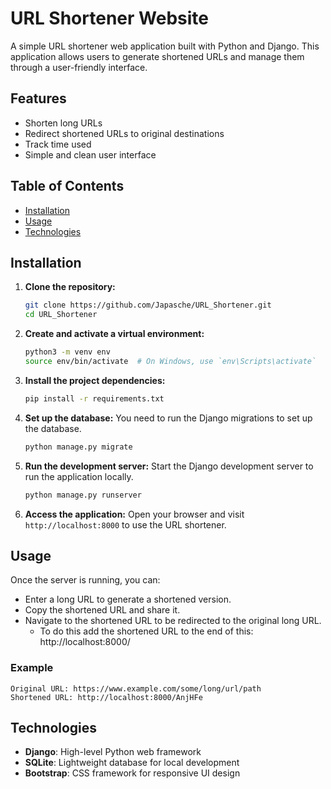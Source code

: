 # URL Shortener Website

A simple URL shortener web application built with Python and Django. This application allows users to generate shortened URLs and manage them through a user-friendly interface.

## Features

- Shorten long URLs
- Redirect shortened URLs to original destinations
- Track time used
- Simple and clean user interface

## Table of Contents

- [Installation](#installation)
- [Usage](#usage)
- [Technologies](#technologies)
  
## Installation

1. **Clone the repository:**
   ```bash
   git clone https://github.com/Japasche/URL_Shortener.git
   cd URL_Shortener
   ```

2. **Create and activate a virtual environment:**
   ```bash
   python3 -m venv env
   source env/bin/activate  # On Windows, use `env\Scripts\activate`
   ```

3. **Install the project dependencies:**
   ```bash
   pip install -r requirements.txt
   ```

4. **Set up the database:**
   You need to run the Django migrations to set up the database.
   ```bash
   python manage.py migrate
   ```

5. **Run the development server:**
   Start the Django development server to run the application locally.
   ```bash
   python manage.py runserver
   ```

6. **Access the application:**
   Open your browser and visit `http://localhost:8000` to use the URL shortener.

## Usage

Once the server is running, you can:

- Enter a long URL to generate a shortened version.
- Copy the shortened URL and share it.
- Navigate to the shortened URL to be redirected to the original long URL.
  - To do this add the shortened URL to the end of this: http://localhost:8000/

### Example

```text
Original URL: https://www.example.com/some/long/url/path
Shortened URL: http://localhost:8000/AnjHFe
```
## Technologies

- **Django**: High-level Python web framework
- **SQLite**: Lightweight database for local development
- **Bootstrap**: CSS framework for responsive UI design
